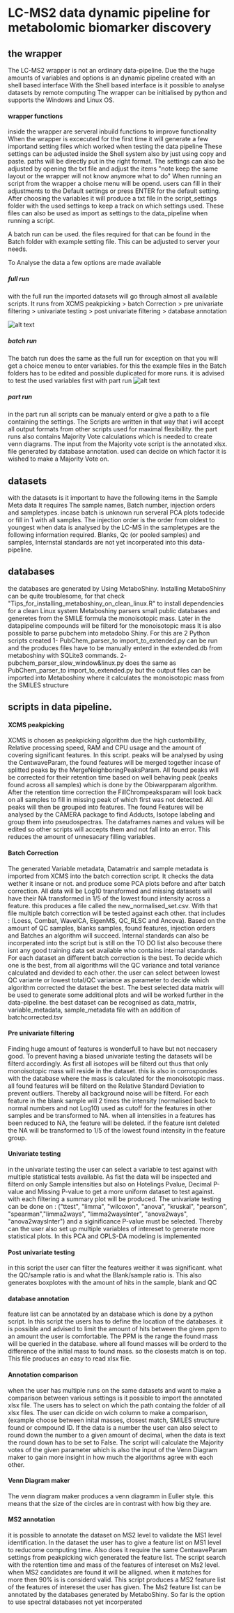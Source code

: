 # LC-MS2 data dynamic pipeline for metabolomic biomarker discovery

## the wrapper
The LC-MS2 wrapper is not an ordinary data-pipeline.
Due the the huge amounts of variables and options is an dynamic pipeline created with an shell based interface
With the Shell based interface is it possible to analyse datasets by remote computing
The wrapper can be initialised by python and supports the Windows and Linux OS. 

#### wrapper functions

inside the wrapper are serveral inbuild functions to improve functionality
When the wrapper is excecuted for the first time it will generate a few importand setting files which worked when testing the data pipeline
These settings can be adjusted inside the Shell system also by just using copy and paste. paths will be directly put in the right format.
The settings can also be adjusted by opening the txt file and adjust the items "note keep the same layout or the wrapper will not know anymore what to do"
When running an script from the wrapper a choise menu will be opend. users can fill in their adjustments to the Default settings or press ENTER for the default setting.
After choosing the variables it will produce a txt file in the script_settings folder with the used settings to keep a track on which settings used.
These files can also be used as import as settings to the data_pipeline when running a script.

A batch run can be used. the files required for that can be found in the Batch folder with example setting file. This can be adjusted to server your needs. 

To Analyse the data a few options are made available
##### full run

with the full run the imported datasets will go through almost all available scripts.
It runs from XCMS peakpicking > batch Correction > pre univariate filtering > univariate testing > post univariate filtering > database annotation

![alt text](https://github.com/Dirowa/LC-MS-data_pipe_lines/blob/master/Full%20Run.png)

##### batch run
The batch run does the same as the full run for exception on that you will get a choice meneu to enter variables. for this the example files in the Batch folders has to be edited and possible duplicated for more runs. it is advised to test the used variables first with part run
![alt text](https://github.com/Dirowa/LC-MS-data_pipe_lines/blob/master/batch%20run.png)

##### part run 
in the part run all scripts can be manualy enterd or give a path to a file containing the settings. The Scripts are written in that way that i will accept all output formats from other scripts used for maximal flexibillity. the part runs also contains Majority Vote calculations which is needed to create venn diagrams. The input from the Majority vote script is the annotated xlsx. file generated by database annotation. used can decide on which factor it is wished to make a Majority Vote on. 

## datasets
with the datasets is it important to have the following items in the Sample Meta data
It requires The sample names, Batch number, injection orders and sampletypes.
incase batch is unknown run serveral PCA plots todecide or fill in 1 with all samples.
The injection order is the order from oldest to youngest when data is analysed by the LC-MS
in the sampletypes are the following information required. Blanks, Qc (or pooled samples) and samples, Internstal standards are not yet incorperated into this data-pipeline.

## databases
the databases are generated by Using MetaboShiny.
Installing MetaboShiny can be quite troublesome, for that check "Tips_for_installing_metaboshiny_on_clean_linux.R" to install dependencies for a clean Linux system
Metaboshiny parsers small public databases and generetes from the SMILE formula the monoisotopic mass.
Later in the datapipeline compounds will be filterd for the monoisotopic mass
It is also possible to parse pubchem into metadobo Shiny. For this are 2 Python scripts created
1-  PubChem_parser_to import_to_extended.py can be run and the produces files have to be manually enterd in the extended.db from metaboshiny with SQLite3 commands.
2-  pubchem_parser_slow_window&linux.py does the same as PubChem_parser_to import_to_extended.py but the output files can be imported into Metaboshiny where it calculates the monoisotopic mass from the SMILES structure

## scripts in data pipeline.

#### XCMS peakpicking
XCMS is chosen as peakpicking algorithm due the high custombillity, Relative processing speed, RAM and CPU usage and the amount of covering significant features. 
In this script. peaks will be analysed by using the CentwaveParam, the found features will be merged together incase of splitted peaks  by the MergeNeighboringPeaksParam.
All found peaks will be corrected for their retention time based on well behaving peak (peaks found across all samples) which is done by the Obiwarpparam algorithm. After the retention time correction the FillChrompeaksparam will look back on all samples to fill in missing peak of which first was not detected. All peaks will then be grouped into features. The found Features will be analysed by the CAMERA package to find Adducts, Isotope labeling and group them into pseudospectras.
The dataframes names and values will be edited so other scripts will accepts them and not fall into an error. This reduces the amount of unnesacary filling variables.

#### Batch Correction
The generated Variable metadata, Datamatrix and sample metadata is imported from XCMS into the batch correction script.
It checks the data wether it insane or not. and produce some PCA plots before and after batch correction. All data will be Log10 transformed and missing datasets will have their NA transformed in 1/5 of the lowest found intensity across a feature. this produces a file called the new_normalised_set.csv. With that file multiple batch correction will be tested against each other. that includes : (Loess, Combat, WaveICA, EigenMS, QC_RLSC and Ancova). Based on the amount of QC samples, blanks samples, found features, injection orders and Batches an algorithm will succeed. Internal standards can also be incorperated into the script but is still on the TO DO list also becouse there isnt any good training data set available who contains internal standards. For each dataset an different batch correction is the best. To decide which one is the best, from all algorithms will the QC variance and total variance calculated and devided to each other. the user can select between lowest QC variante or lowest total/QC variance as parameter to decide which algorithm corrected the dataset the best. The best selected data matrix will be used to generate some additional plots and will be worked further in the data-pipeline. the best dataset can be recognised as data_matrix, variable_metadata, sample_metadata file with an addition of batchcorrected.tsv


#### Pre univariate filtering
Finding huge amount of features is wonderfull to have but not neccasery good. To prevent having a biased univariate testing the datasets will be filterd accordingly.
As first all isotopes will be filterd out thus that only monoisotopic mass will reside in the dataset. this is also in corrospondes with the database where the mass is calculated for the monoisotopic mass. all found features will be filterd on the Relative Standard Deviation to prevent outliers. Thereby all background noise will be filterd. For each feature in the blank sample will 2 times the intensity (normalised back to normal numbers and not Log10) used as cutoff for the features in other samples and be transformed to NA. when all intensities in a features has been reduced to NA, the feature will be deleted. if the feature isnt deleted the NA will be transformed to 1/5 of the lowest found intensity in the feature group.

#### Univariate testing
in the univariate testing the user can select a variable to test against with multiple statistical tests available. As fist the data will be inspected and filterd on only Sample intensities but also on Hotelings Pvalue, Decimal P-value and Missing P-value to get a more uniform dataset to test against. with each filtering a summary plot will be produced. The univariate testing can be done on : ("ttest", "limma", "wilcoxon", "anova", "kruskal", "pearson", "spearman","limma2ways", "limma2waysInter", "anova2ways", "anova2waysInter") and a siginificance P-value must be selected. Thereby can the user also set up multiple variables of intereset to generate more statistical plots. In this PCA and OPLS-DA modeling is implemented

#### Post univariate testing
in this script the user can filter the features weither it was significant.
what the QC/sample ratio is and what the Blank/sample ratio is.
This also generates boxplotes with the amount of hits in the sample, blank and QC 

#### database annotation
feature list can be annotated by an database which is done by a python script. 
In this script the users has to define the location of the databases. it is possible and advised to limit the amount of hits between the given ppm to an amount the user is comfortable. The PPM is the range the found mass will be queried in the database. where all found masses will be orderd to the difference of the initial mass to found mass. so the closests match is on top. This file produces an easy to read xlsx file.

#### Annotation comparison

when the user has multiple runs on the same datasets and want to make a comparison between various settings is it possible to import the annotated xlsx file. The users has to select on which the path containg the folder of all xlsx files. The user can dicide on wich column to make a comparison, (example choose between inital masses, closest match, SMILES structure found or compound ID. If the data is a number the user can also select to round down the number to a given amount of decimal, when the data is text the round down has to be set to False. The script will calculate the Majority votes of the given parameter which is also the input of the Venn Diagram maker to gain more insight in how much the algorithms agree with each other.

#### Venn Diagram maker

The venn diagram maker produces a venn diagramm in Euller style. this means that the size of the circles are in contrast with how big they are.

#### MS2 annotation

it is possible to annotate the dataset on MS2 level to validate the MS1 level identification. In the dataset the user has to give a feature list on MS1 level to reducome computing time. Also does it require the same CentwaveParam settings from peakpicking wich generated the feature list.
The script search with the retention time and mass of the features of intereset  on Ms2 level. when MS2 candidates are found it will be alligned. when it matches for more then 90% is is considerd valid. This script produces a MS2 feature list of the features of intereset the user has given. The Ms2 feature list can be annotated by the databases generated by MetaboShiny. So far is the option to use spectral databases not yet incorperated
